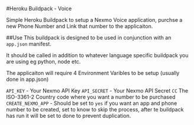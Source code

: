 #Heroku Buildpack - Voice

Simple Heroku Buildpack to setup a Nexmo Voice application, purchse a new Phone Number and Link that number to the applicaiton.


##Use
This buildpack is designed to be used in conjunction with an `app.json` manifest.

It should be called in addition to whatever language specific buildpack you are using eg python, node etc.

The applicaiton will require 4 Environment Varibles to be setup (usually done in app.json)

`API_KEY` - Your Nexmo API Key
`API_SECRET` - Your Nexmo API Secret
`CC` The ISO-3361-2 Country code where you want a number to be purchased
`CREATE_NEXMO_APP` - Should be set to `yes` if you want an app and phone number to be created, set to know to skip the process, after te buildpack has run it will be set to done to prevent duplication.


